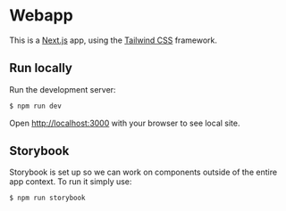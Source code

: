 # Webapp

This is a [Next.js](https://nextjs.org) app, using the [Tailwind CSS](https://tailwindcss.com) framework.

## Run locally

Run the development server:

```bash
$ npm run dev
```

Open [http://localhost:3000](http://localhost:3000) with your browser to see local site.


## Storybook

Storybook is set up so we can work on components outside of the entire app context. To run it simply use:

```bash
$ npm run storybook
```
